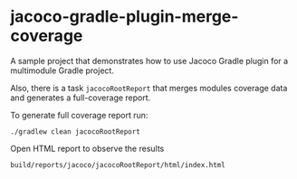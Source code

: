 # jacoco-gradle-plugin-merge-coverage

A sample project that demonstrates how to use Jacoco Gradle plugin for a multimodule Gradle project. 

Also, there is a task `jacocoRootReport` that merges modules coverage data and generates a full-coverage report.

To generate full coverage report run:
```
./gradlew clean jacocoRootReport
```

Open HTML report to observe the results
```
build/reports/jacoco/jacocoRootReport/html/index.html
```

